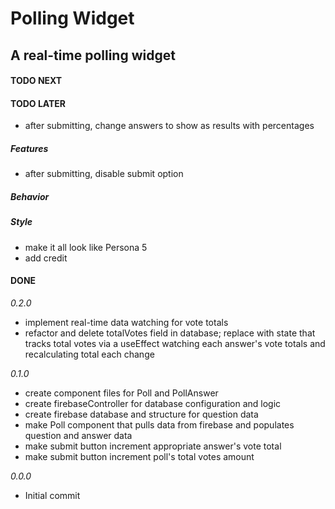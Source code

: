 # Polling Widget

## A real-time polling widget

#### TODO NEXT

#### TODO LATER

- after submitting, change answers to show as results with percentages

##### Features

- after submitting, disable submit option

##### Behavior

##### Style

- make it all look like Persona 5
- add credit

#### DONE

_0.2.0_

- implement real-time data watching for vote totals
- refactor and delete totalVotes field in database; replace with state that tracks total votes via a useEffect watching each answer's vote totals and recalculating total each change

_0.1.0_

- create component files for Poll and PollAnswer
- create firebaseController for database configuration and logic
- create firebase database and structure for question data
- make Poll component that pulls data from firebase and populates question and answer data
- make submit button increment appropriate answer's vote total
- make submit button increment poll's total votes amount

_0.0.0_

- Initial commit
